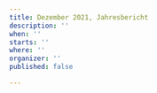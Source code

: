 ```yaml
---
title: Dezember 2021, Jahresbericht
description: ''
when: ''
starts: ''
where: ''
organizer: ''
published: false

---
```

